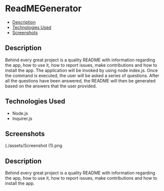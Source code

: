 # ReadMEGenerator


* [Description](#Description)
* [Technologies Used](#technologies-used)
* [Screenshots](#screenshots)

## Description
Behind every great project is a quality README with information regarding the app, how to use it, how to report issues, make contributions and how to install the app. The application will be invoked by using node index.js. Once the command is executed, the user will be asked a series of questions. After all the questions have been answered, the README will then be generated based on the answers that the user provided.

## Technologies Used
- Node.js
- Inquirer.js

## Screenshots
(./assets/Screenshot (1).png

## Description
Behind every great project is a quality README with information regarding the app, how to use it, how to report issues, make contributions and how to install the app.


